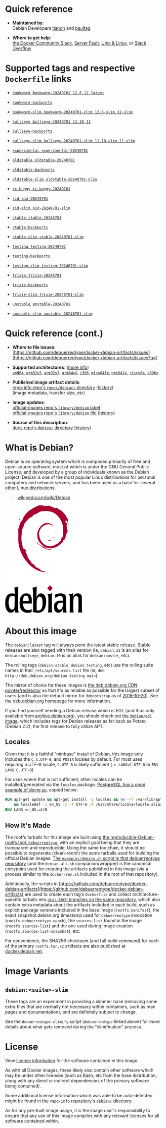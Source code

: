 <!--

********************************************************************************

WARNING:

    DO NOT EDIT "debian/README.md"

    IT IS AUTO-GENERATED

    (from the other files in "debian/" combined with a set of templates)

********************************************************************************

-->

# Quick reference

-	**Maintained by**:  
	Debian Developers [tianon](https://qa.debian.org/developer.php?login=tianon) and [paultag](https://qa.debian.org/developer.php?login=paultag)

-	**Where to get help**:  
	[the Docker Community Slack](https://dockr.ly/comm-slack), [Server Fault](https://serverfault.com/help/on-topic), [Unix & Linux](https://unix.stackexchange.com/help/on-topic), or [Stack Overflow](https://stackoverflow.com/help/on-topic)

# Supported tags and respective `Dockerfile` links

-	[`bookworm`, `bookworm-20240701`, `12.6`, `12`, `latest`](https://github.com/debuerreotype/docker-debian-artifacts/blob/a6805afee173140046c0f4cd6a1a46ad2870e2ea/bookworm/Dockerfile)

-	[`bookworm-backports`](https://github.com/debuerreotype/docker-debian-artifacts/blob/a6805afee173140046c0f4cd6a1a46ad2870e2ea/bookworm/backports/Dockerfile)

-	[`bookworm-slim`, `bookworm-20240701-slim`, `12.6-slim`, `12-slim`](https://github.com/debuerreotype/docker-debian-artifacts/blob/a6805afee173140046c0f4cd6a1a46ad2870e2ea/bookworm/slim/Dockerfile)

-	[`bullseye`, `bullseye-20240701`, `11.10`, `11`](https://github.com/debuerreotype/docker-debian-artifacts/blob/a6805afee173140046c0f4cd6a1a46ad2870e2ea/bullseye/Dockerfile)

-	[`bullseye-backports`](https://github.com/debuerreotype/docker-debian-artifacts/blob/a6805afee173140046c0f4cd6a1a46ad2870e2ea/bullseye/backports/Dockerfile)

-	[`bullseye-slim`, `bullseye-20240701-slim`, `11.10-slim`, `11-slim`](https://github.com/debuerreotype/docker-debian-artifacts/blob/a6805afee173140046c0f4cd6a1a46ad2870e2ea/bullseye/slim/Dockerfile)

-	[`experimental`, `experimental-20240701`](https://github.com/debuerreotype/docker-debian-artifacts/blob/a6805afee173140046c0f4cd6a1a46ad2870e2ea/experimental/Dockerfile)

-	[`oldstable`, `oldstable-20240701`](https://github.com/debuerreotype/docker-debian-artifacts/blob/a6805afee173140046c0f4cd6a1a46ad2870e2ea/oldstable/Dockerfile)

-	[`oldstable-backports`](https://github.com/debuerreotype/docker-debian-artifacts/blob/a6805afee173140046c0f4cd6a1a46ad2870e2ea/oldstable/backports/Dockerfile)

-	[`oldstable-slim`, `oldstable-20240701-slim`](https://github.com/debuerreotype/docker-debian-artifacts/blob/a6805afee173140046c0f4cd6a1a46ad2870e2ea/oldstable/slim/Dockerfile)

-	[`rc-buggy`, `rc-buggy-20240701`](https://github.com/debuerreotype/docker-debian-artifacts/blob/a6805afee173140046c0f4cd6a1a46ad2870e2ea/rc-buggy/Dockerfile)

-	[`sid`, `sid-20240701`](https://github.com/debuerreotype/docker-debian-artifacts/blob/a6805afee173140046c0f4cd6a1a46ad2870e2ea/sid/Dockerfile)

-	[`sid-slim`, `sid-20240701-slim`](https://github.com/debuerreotype/docker-debian-artifacts/blob/a6805afee173140046c0f4cd6a1a46ad2870e2ea/sid/slim/Dockerfile)

-	[`stable`, `stable-20240701`](https://github.com/debuerreotype/docker-debian-artifacts/blob/a6805afee173140046c0f4cd6a1a46ad2870e2ea/stable/Dockerfile)

-	[`stable-backports`](https://github.com/debuerreotype/docker-debian-artifacts/blob/a6805afee173140046c0f4cd6a1a46ad2870e2ea/stable/backports/Dockerfile)

-	[`stable-slim`, `stable-20240701-slim`](https://github.com/debuerreotype/docker-debian-artifacts/blob/a6805afee173140046c0f4cd6a1a46ad2870e2ea/stable/slim/Dockerfile)

-	[`testing`, `testing-20240701`](https://github.com/debuerreotype/docker-debian-artifacts/blob/a6805afee173140046c0f4cd6a1a46ad2870e2ea/testing/Dockerfile)

-	[`testing-backports`](https://github.com/debuerreotype/docker-debian-artifacts/blob/a6805afee173140046c0f4cd6a1a46ad2870e2ea/testing/backports/Dockerfile)

-	[`testing-slim`, `testing-20240701-slim`](https://github.com/debuerreotype/docker-debian-artifacts/blob/a6805afee173140046c0f4cd6a1a46ad2870e2ea/testing/slim/Dockerfile)

-	[`trixie`, `trixie-20240701`](https://github.com/debuerreotype/docker-debian-artifacts/blob/a6805afee173140046c0f4cd6a1a46ad2870e2ea/trixie/Dockerfile)

-	[`trixie-backports`](https://github.com/debuerreotype/docker-debian-artifacts/blob/a6805afee173140046c0f4cd6a1a46ad2870e2ea/trixie/backports/Dockerfile)

-	[`trixie-slim`, `trixie-20240701-slim`](https://github.com/debuerreotype/docker-debian-artifacts/blob/a6805afee173140046c0f4cd6a1a46ad2870e2ea/trixie/slim/Dockerfile)

-	[`unstable`, `unstable-20240701`](https://github.com/debuerreotype/docker-debian-artifacts/blob/a6805afee173140046c0f4cd6a1a46ad2870e2ea/unstable/Dockerfile)

-	[`unstable-slim`, `unstable-20240701-slim`](https://github.com/debuerreotype/docker-debian-artifacts/blob/a6805afee173140046c0f4cd6a1a46ad2870e2ea/unstable/slim/Dockerfile)

# Quick reference (cont.)

-	**Where to file issues**:  
	[https://github.com/debuerreotype/docker-debian-artifacts/issues](https://github.com/debuerreotype/docker-debian-artifacts/issues?q=)

-	**Supported architectures**: ([more info](https://github.com/docker-library/official-images#architectures-other-than-amd64))  
	[`amd64`](https://hub.docker.com/r/amd64/debian/), [`arm32v5`](https://hub.docker.com/r/arm32v5/debian/), [`arm32v7`](https://hub.docker.com/r/arm32v7/debian/), [`arm64v8`](https://hub.docker.com/r/arm64v8/debian/), [`i386`](https://hub.docker.com/r/i386/debian/), [`mips64le`](https://hub.docker.com/r/mips64le/debian/), [`ppc64le`](https://hub.docker.com/r/ppc64le/debian/), [`riscv64`](https://hub.docker.com/r/riscv64/debian/), [`s390x`](https://hub.docker.com/r/s390x/debian/)

-	**Published image artifact details**:  
	[repo-info repo's `repos/debian/` directory](https://github.com/docker-library/repo-info/blob/master/repos/debian) ([history](https://github.com/docker-library/repo-info/commits/master/repos/debian))  
	(image metadata, transfer size, etc)

-	**Image updates**:  
	[official-images repo's `library/debian` label](https://github.com/docker-library/official-images/issues?q=label%3Alibrary%2Fdebian)  
	[official-images repo's `library/debian` file](https://github.com/docker-library/official-images/blob/master/library/debian) ([history](https://github.com/docker-library/official-images/commits/master/library/debian))

-	**Source of this description**:  
	[docs repo's `debian/` directory](https://github.com/docker-library/docs/tree/master/debian) ([history](https://github.com/docker-library/docs/commits/master/debian))

# What is Debian?

Debian is an operating system which is composed primarily of free and open-source software, most of which is under the GNU General Public License, and developed by a group of individuals known as the Debian project. Debian is one of the most popular Linux distributions for personal computers and network servers, and has been used as a base for several other Linux distributions.

> [wikipedia.org/wiki/Debian](https://en.wikipedia.org/wiki/Debian)

![logo](https://raw.githubusercontent.com/docker-library/docs/b449be7df57e9ed9086bb5821bfb5d6cdc5d67a4/debian/logo.png)

# About this image

The `debian:latest` tag will always point the latest stable release. Stable releases are also tagged with their version (ie, `debian:11` is an alias for `debian:bullseye`, `debian:10` is an alias for `debian:buster`, etc).

The rolling tags (`debian:stable`, `debian:testing`, etc) use the rolling suite names in their `/etc/apt/sources.list` file (ie, `deb http://deb.debian.org/debian testing main`).

The mirror of choice for these images is [the deb.debian.org CDN pointer/redirector](https://deb.debian.org) so that it's as reliable as possible for the largest subset of users (and is also the default mirror for `debootstrap` as of [2016-10-20](https://anonscm.debian.org/cgit/d-i/debootstrap.git/commit/?id=9e8bc60ad1ccf3a25ce7890526b70059f3e770de)). See the [deb.debian.org homepage](https://deb.debian.org) for more information.

If you find yourself needing a Debian release which is EOL (and thus only available from [archive.debian.org](http://archive.debian.org)), you should check out [the `debian/eol` image](https://hub.docker.com/r/debian/eol/), which includes tags for Debian releases as far back as Potato (Debian 2.2), the first release to fully utilize APT.

## Locales

Given that it is a faithful "minbase" install of Debian, this image only includes the `C`, `C.UTF-8`, and `POSIX` locales by default. For most uses requiring a UTF-8 locale, `C.UTF-8` is likely sufficient (`-e LANG=C.UTF-8` or `ENV LANG C.UTF-8`).

For uses where that is not sufficient, other locales can be installed/generated via the `locales` package. [PostgreSQL has a good example of doing so](https://github.com/docker-library/postgres/blob/69bc540ecfffecce72d49fa7e4a46680350037f9/9.6/Dockerfile#L21-L24), copied below:

```dockerfile
RUN apt-get update && apt-get install -y locales && rm -rf /var/lib/apt/lists/* \
	&& localedef -i en_US -c -f UTF-8 -A /usr/share/locale/locale.alias en_US.UTF-8
ENV LANG en_US.utf8
```

## How It's Made

The rootfs tarballs for this image are built using [the reproducible-Debian-rootfs tool, `debuerreotype`](https://github.com/debuerreotype/debuerreotype), with an explicit goal being that they are transparent and reproducible. Using the same toolchain, it should be possible to regenerate (clean-room!) the same tarballs used for building the official Debian images. [The `examples/debian.sh` script in that debuerreotype repository](https://github.com/debuerreotype/debuerreotype/blob/master/examples/debian.sh) (and the `debian-all.sh` companion/wrapper) is the canonical entrypoint used for creating the artifacts published in this image (via a process similar to the `docker-run.sh` included in the root of that repository).

Additionally, the scripts in [https://github.com/debuerreotype/docker-debian-artifacts](https://github.com/debuerreotype/docker-debian-artifacts) are used to create each tag's `Dockerfile` and collect architecture-specific tarballs into [`dist-ARCH` branches on the same repository](https://github.com/debuerreotype/docker-debian-artifacts/branches), which also contain extra metadata about the artifacts included in each build, such as explicit package versions included in the base image (`rootfs.manifest`), the exact snapshot.debian.org timestamp used for `debuerreotype` invocation (`rootfs.debuerreotype-epoch`), the `sources.list` found in the image (`rootfs.sources-list`) and the one used during image creation (`rootfs.sources-list-snapshot`), etc.

For convenience, the SHA256 checksum (and full build command) for each of the primary `rootfs.tar.xz` artifacts are also published at [docker.debian.net](https://docker.debian.net/).

# Image Variants

## `debian:<suite>-slim`

These tags are an experiment in providing a slimmer base (removing some extra files that are normally not necessary within containers, such as man pages and documentation), and are definitely subject to change.

See the `debuerreotype-slimify` script (`debuerreotype` linked above) for more details about what gets removed during the "slimification" process.

# License

View [license information](https://www.debian.org/social_contract#guidelines) for the software contained in this image.

As with all Docker images, these likely also contain other software which may be under other licenses (such as Bash, etc from the base distribution, along with any direct or indirect dependencies of the primary software being contained).

Some additional license information which was able to be auto-detected might be found in [the `repo-info` repository's `debian/` directory](https://github.com/docker-library/repo-info/tree/master/repos/debian).

As for any pre-built image usage, it is the image user's responsibility to ensure that any use of this image complies with any relevant licenses for all software contained within.
